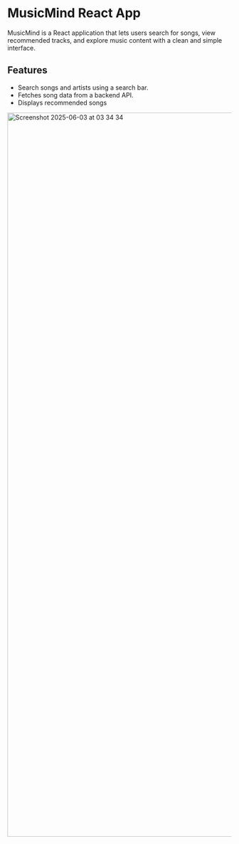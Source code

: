 # MusicMind React App

MusicMind is a React application that lets users search for songs, view recommended tracks, and explore music content with a clean and simple interface.

## Features

- Search songs and artists using a search bar.
- Fetches song data from a backend API.
- Displays recommended songs

<img width="1628" alt="Screenshot 2025-06-03 at 03 34 34" src="https://github.com/user-attachments/assets/39ad1211-2e9b-4074-ac5f-bf8ebea6e394" />
